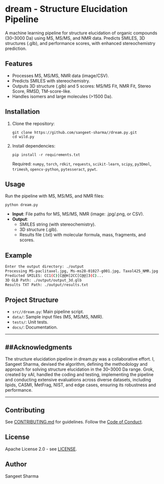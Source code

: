 
# dream - Structure Elucidation Pipeline

A machine learning pipeline for structure elucidation of organic compounds (30–3000 Da) using MS, MS/MS, and NMR data. Predicts SMILES, 3D structures (.glb), and performance scores, with enhanced stereochemistry prediction.

## Features
- Processes MS, MS/MS, NMR data (image/CSV).
- Predicts SMILES with stereochemistry.
- Outputs 3D structure (.glb) and 5 scores: MS/MS Fit, NMR Fit, Stereo Score, RMSD, TM-score-like.
- Handles isomers and large molecules (>1500 Da).

## Installation
1. Clone the repository:
   ```
   git clone https://github.com/sangeet-sharma//dream.py.git
   cd wild.py
   ```
2. Install dependencies:
   ```
   pip install -r requirements.txt
   ```
   Required: `numpy`, `torch`, `rdkit`, `requests`, `scikit-learn`, `scipy`, `py3Dmol`, `trimesh`, `opencv-python`, `pytesseract`, `pywt`.

## Usage
Run the pipeline with MS, MS/MS, and NMR files:
```
python dream.py
```
- **Input**: File paths for MS, MS/MS, NMR (image: .jpg/.png, or CSV).
- **Output**: 
  - SMILES string (with stereochemistry).
  - 3D structure (.glb).
  - Results file (.txt) with molecular formula, mass, fragments, and scores.

## Example
```bash
Enter the output directory: ./output
Processing MS-paclitaxel.jpg, Ms-ms28-01027-g001.jpg, Taxol425_NMR.jpg:
Predicted SMILES: CC1(C)[C@@H]2CC[C@@]3(C)...
3D GLB Path: ./output/output_3d.glb
Results TXT Path: ./output/results.txt
```

## Project Structure
- `src//dream.py`: Main pipeline script.
- `data/`: Sample input files (MS, MS/MS, NMR).
- `tests/`: Unit tests.
- `docs/`: Documentation.

---

##Acknowledgments
-
The structure elucidation pipeline in dream.py was a collaborative effort. I, Sangeet Sharma, devised the algorithm, defining the methodology and approach for solving structure elucidation in the 30–3000 Da range. Grok, created by xAI, handled the coding and testing, implementing the pipeline and conducting extensive evaluations across diverse datasets, including lipids, CASMI, MetFrag, NIST, and edge cases, ensuring its robustness and performance.

---
## Contributing
See [CONTRIBUTING.md](CONTRIBUTING.md) for guidelines. Follow the [Code of Conduct](CODE_OF_CONDUCT.md).

## License
Apache License 2.0 - see [LICENSE](LICENSE).

## Author
Sangeet Sharma

